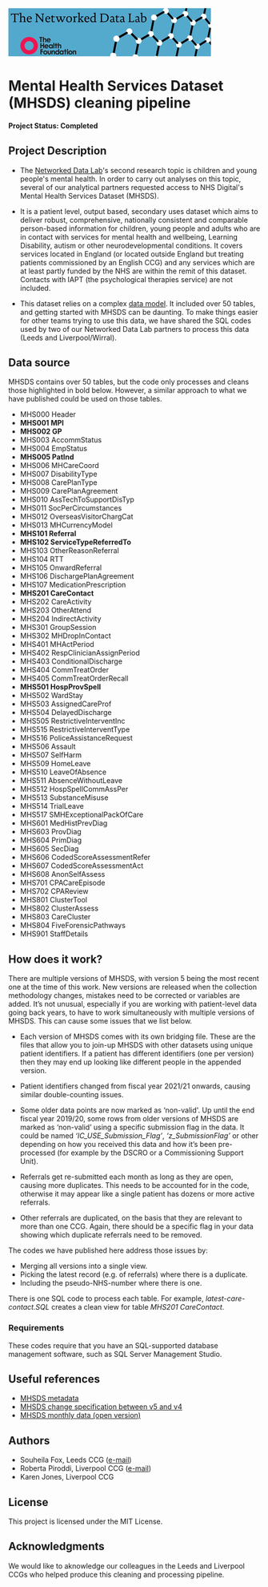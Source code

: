 <img src="ndlbanner.png" width="405" height="96">

# Mental Health Services Dataset (MHSDS) cleaning pipeline

#### Project Status: Completed

## Project Description

- The [Networked Data Lab](https://www.health.org.uk/funding-and-partnerships/our-partnerships/the-networked-data-lab)'s second research topic is children and young people's mental health. In order to carry out analyses on this topic, several of our analytical partners requested access to NHS Digital's Mental Health Services Dataset (MHSDS).

- It is a patient level, output based, secondary uses dataset which aims to deliver robust, comprehensive, nationally consistent and comparable person-based information for children, young people and adults who are in contact with services for mental health and wellbeing, Learning Disability, autism or other  neurodevelopmental conditions. It covers services located in England (or located outside England but treating patients commissioned by an English CCG) and any services which are at least partly funded by the NHS are within the remit of this dataset. Contacts with IAPT (the psychological therapies service) are not included.

- This dataset relies on a complex [data model](https://files.digital.nhs.uk/8B/1307C5/MHSDS%20_Analysis_Webinar_20190925.pdf). It included over 50 tables, and getting started with MHSDS can be daunting. To make things easier for other teams trying to use this data, we have shared the SQL codes used by two of our Networked Data Lab partners to process this data (Leeds and Liverpool/Wirral).

## Data source

MHSDS contains over 50 tables, but the code only processes and cleans those highlighted in bold below. However, a similar approach to what we have published could be used on those tables.

- MHS000 Header
- **MHS001 MPI**
- **MHS002 GP**
- MHS003 AccommStatus
- MHS004 EmpStatus
- **MHS005 PatInd**
- MHS006 MHCareCoord
- MHS007 DisabilityType
- MHS008 CarePlanType
- MHS009 CarePlanAgreement
- MHS010 AssTechToSupportDisTyp
- MHS011 SocPerCircumstances
- MHS012 OverseasVisitorChargCat
- MHS013 MHCurrencyModel
- **MHS101 Referral**
- **MHS102 ServiceTypeReferredTo**
- MHS103 OtherReasonReferral
- MHS104 RTT
- MHS105 OnwardReferral
- MHS106 DischargePlanAgreement
- MHS107 MedicationPrescription
- **MHS201 CareContact**
- MHS202 CareActivity
- MHS203 OtherAttend
- MHS204 IndirectActivity
- MHS301 GroupSession
- MHS302 MHDropInContact
- MHS401 MHActPeriod
- MHS402 RespClinicianAssignPeriod
- MHS403 ConditionalDischarge
- MHS404 CommTreatOrder
- MHS405 CommTreatOrderRecall
- **MHS501 HospProvSpell**
- MHS502 WardStay
- MHS503 AssignedCareProf
- MHS504 DelayedDischarge
- MHS505 RestrictiveInterventInc
- MHS515 RestrictiveInterventType
- MHS516 PoliceAssistanceRequest
- MHS506 Assault
- MHS507 SelfHarm
- MHS509 HomeLeave
- MHS510 LeaveOfAbsence
- MHS511 AbsenceWithoutLeave
- MHS512 HospSpellCommAssPer
- MHS513 SubstanceMisuse
- MHS514 TrialLeave
- MHS517 SMHExceptionalPackOfCare
- MHS601 MedHistPrevDiag
- MHS603 ProvDiag
- MHS604 PrimDiag
- MHS605 SecDiag
- MHS606 CodedScoreAssessmentRefer
- MHS607 CodedScoreAssessmentAct
- MHS608 AnonSelfAssess
- MHS701 CPACareEpisode
- MHS702 CPAReview
- MHS801 ClusterTool
- MHS802 ClusterAssess
- MHS803 CareCluster
- MHS804 FiveForensicPathways
- MHS901 StaffDetails

## How does it work?

There are multiple versions of MHSDS, with version 5 being the most recent one at the time of this work. New versions are released when the collection methodology changes, mistakes need to be corrected or variables are added. It’s not unusual, especially if you are working with patient-level data going back years, to have to work simultaneously with multiple versions of MHSDS. This can cause some issues that we list below. 

- Each version of MHSDS comes with its own bridging file. These are the files that allow you to join-up MHSDS with other datasets using unique patient identifiers. If a patient has different identifiers (one per version) then they may end up looking like different people in the appended version.

- Patient identifiers changed from fiscal year 2021/21 onwards, causing similar double-counting issues. 

- Some older data points are now marked as ‘non-valid'. Up until the end fiscal year 2019/20, some rows from older versions of MHSDS are marked as ‘non-valid’ using a specific submission flag in the data. It could be named *‘IC_USE_Submission_Flag’*, *‘z_SubmissionFlag’* or other depending on how you received this data and how it’s been pre-processed (for example by the DSCRO or a Commissioning Support Unit). 

- Referrals get re-submitted each month as long as they are open, causing more duplicates. This needs to be accounted for in the code, otherwise it may appear like a single patient has dozens or more active referrals. 

- Other referrals are duplicated, on the basis that they are relevant to more than one CCG. Again, there should be a specific flag in your data showing which duplicate referrals need to be removed.

The codes we have published here address those issues by:

- Merging all versions into a single view.
- Picking the latest record (e.g. of referrals) where there is a duplicate.
- Including the pseudo-NHS-number where there is one.

There is one SQL code to process each table. For example, *latest-care-contact.SQL* creates a clean view for table *MHS201 CareContact*.

### Requirements

These codes require that you have an SQL-supported database management software, such as SQL Server Management Studio.

## Useful references

- [MHSDS metadata](https://nhs-prod.global.ssl.fastly.net/binaries/content/assets/website-assets/isce/dcb0011/0011292020datasetspec-v1.1.xlsm)
- [MHSDS change specification between v5 and v4](https://nhs-prod.global.ssl.fastly.net/binaries/content/assets/website-assets/isce/dcb0011/0011292020changespec-v1.1.pdf)
- [MHSDS monthly data (open version)](https://digital.nhs.uk/data-and-information/publications/statistical/mental-health-services-monthly-statistics)

## Authors

- Souheila Fox, Leeds CCG ([e-mail](souheila.fox@nhs.net))
- Roberta Piroddi, Liverpool CCG ([e-mail](roberta.piroddi@liverpoolccg.nhs.uk))
- Karen Jones, Liverpool CCG

## License

This project is licensed under the MIT License.

## Acknowledgments

We would like to aknowledge our colleagues in the Leeds and Liverpool CCGs who helped produce this cleaning and processing pipeline.
